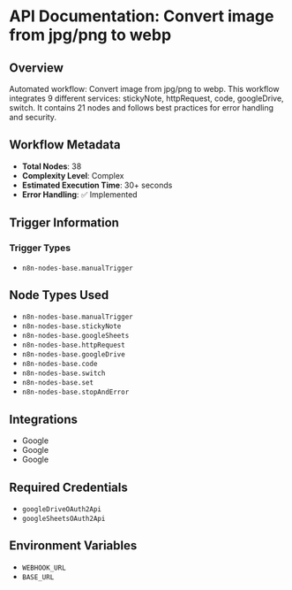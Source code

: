 # API Documentation: Convert image from jpg/png to webp

## Overview
Automated workflow: Convert image from jpg/png to webp. This workflow integrates 9 different services: stickyNote, httpRequest, code, googleDrive, switch. It contains 21 nodes and follows best practices for error handling and security.

## Workflow Metadata
- **Total Nodes**: 38
- **Complexity Level**: Complex
- **Estimated Execution Time**: 30+ seconds
- **Error Handling**: ✅ Implemented

## Trigger Information
### Trigger Types
- `n8n-nodes-base.manualTrigger`

## Node Types Used
- `n8n-nodes-base.manualTrigger`
- `n8n-nodes-base.stickyNote`
- `n8n-nodes-base.googleSheets`
- `n8n-nodes-base.httpRequest`
- `n8n-nodes-base.googleDrive`
- `n8n-nodes-base.code`
- `n8n-nodes-base.switch`
- `n8n-nodes-base.set`
- `n8n-nodes-base.stopAndError`

## Integrations
- Google
- Google
- Google

## Required Credentials
- `googleDriveOAuth2Api`
- `googleSheetsOAuth2Api`

## Environment Variables
- `WEBHOOK_URL`
- `BASE_URL`
